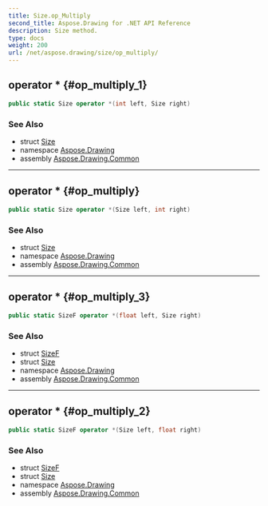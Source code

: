 ```yaml
---
title: Size.op_Multiply
second_title: Aspose.Drawing for .NET API Reference
description: Size method. 
type: docs
weight: 200
url: /net/aspose.drawing/size/op_multiply/
---
```

## operator * {#op_multiply_1}

```csharp
public static Size operator *(int left, Size right)
```

### See Also

* struct [Size](../)
* namespace [Aspose.Drawing](../../size/)
* assembly [Aspose.Drawing.Common](../../../)

---

## operator * {#op_multiply}

```csharp
public static Size operator *(Size left, int right)
```

### See Also

* struct [Size](../)
* namespace [Aspose.Drawing](../../size/)
* assembly [Aspose.Drawing.Common](../../../)

---

## operator * {#op_multiply_3}

```csharp
public static SizeF operator *(float left, Size right)
```

### See Also

* struct [SizeF](../../sizef/)
* struct [Size](../)
* namespace [Aspose.Drawing](../../size/)
* assembly [Aspose.Drawing.Common](../../../)

---

## operator * {#op_multiply_2}

```csharp
public static SizeF operator *(Size left, float right)
```

### See Also

* struct [SizeF](../../sizef/)
* struct [Size](../)
* namespace [Aspose.Drawing](../../size/)
* assembly [Aspose.Drawing.Common](../../../)


